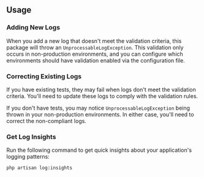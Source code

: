 ## Usage

### Adding New Logs
When you add a new log that doesn't meet the validation criteria, this package will throw an `UnprocessableLogException`. 
This validation only occurs in non-production environments, and you can configure which environments should have validation enabled via the configuration file.

### Correcting Existing Logs
If you have existing tests, they may fail when logs don't meet the validation criteria. You'll need to update these logs to comply with the validation rules.

If you don't have tests, you may notice `UnprocessableLogException` being thrown in your non-production environments. In either case, you'll need to correct the non-compliant logs.

### Get Log Insights
Run the following command to get quick insights about your application's logging patterns:

```bash
php artisan log:insights
```
